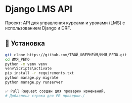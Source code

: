 # Django LMS API

Проект: API для управления курсами и уроками (LMS) с использованием Django и DRF.

## 🔧 Установка

```bash
git clone https://github.com/ТВОЙ_ЮЗЕРНЕЙМ/ИМЯ_РЕПО.git
cd ИМЯ_РЕПО
python -m venv venv
venv\Scripts\activate
pip install -r requirements.txt
python manage.py migrate
python manage.py runserver

✅ Pull Request создан для проверки изменений.
# Добавлена строка для PR проверки./
